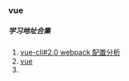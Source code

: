 ### vue

##### 学习地址合集

1. [vue-cli#2.0 webpack 配置分析](https://juejin.im/post/584e48b2ac502e006c74a120)
2. [vue](http://www.cnblogs.com/landeanfen/p/6054654.html)
3. ​